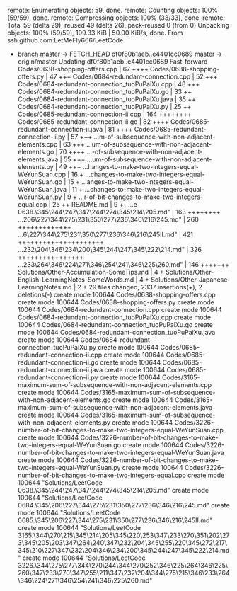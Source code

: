 <!--
 * @Author: LetMeFly
 * @Date: 2024-11-04 19:41:53
 * @LastEditors: LetMeFly.xyz
 * @LastEditTime: 2024-11-04 19:41:54
-->
remote: Enumerating objects: 59, done.
remote: Counting objects: 100% (59/59), done.
remote: Compressing objects: 100% (33/33), done.
remote: Total 59 (delta 29), reused 49 (delta 26), pack-reused 0 (from 0)
Unpacking objects: 100% (59/59), 199.33 KiB | 50.00 KiB/s, done.
From ssh.github.com:LetMeFly666/LeetCode
 * branch                    master     -> FETCH_HEAD
   df0f80b1aeb..e4401cc0689  master     -> origin/master
Updating df0f80b1aeb..e4401cc0689
Fast-forward
 Codes/0638-shopping-offers.cpp                     |  67 ++++
 Codes/0638-shopping-offers.py                      |  47 +++
 Codes/0684-redundant-connection.cpp                |  52 +++
 Codes/0684-redundant-connection_tuoPuPaiXu.cpp     |  48 +++
 Codes/0684-redundant-connection_tuoPuPaiXu.go      |  33 ++
 Codes/0684-redundant-connection_tuoPuPaiXu.java    |  35 ++
 Codes/0684-redundant-connection_tuoPuPaiXu.py      |  25 ++
 Codes/0685-redundant-connection-ii.cpp             | 164 ++++++++
 Codes/0685-redundant-connection-ii.go              |  82 ++++
 Codes/0685-redundant-connection-ii.java            |  81 ++++
 Codes/0685-redundant-connection-ii.py              |  57 +++
 ...m-of-subsequence-with-non-adjacent-elements.cpp |  63 +++
 ...um-of-subsequence-with-non-adjacent-elements.go |  70 ++++
 ...-of-subsequence-with-non-adjacent-elements.java |  55 +++
 ...um-of-subsequence-with-non-adjacent-elements.py |  49 +++
 ...hanges-to-make-two-integers-equal-WeYunSuan.cpp |  16 +
 ...changes-to-make-two-integers-equal-WeYunSuan.go |  15 +
 ...anges-to-make-two-integers-equal-WeYunSuan.java |  11 +
 ...changes-to-make-two-integers-equal-WeYunSuan.py |   9 +
 ...r-of-bit-changes-to-make-two-integers-equal.cpp |  25 ++
 README.md                                          |   9 +-
 ...e 0638.\345\244\247\347\244\274\345\214\205.md" | 163 ++++++++
 ...206\227\344\275\231\350\277\236\346\216\245.md" | 260 +++++++++++++        
 ...6\227\344\275\231\350\277\236\346\216\245II.md" | 421 +++++++++++++++++++++
 ...232\204\346\234\200\345\244\247\345\222\214.md" | 326 ++++++++++++++++     
 ...233\264\346\224\271\346\254\241\346\225\260.md" | 146 +++++++
 Solutions/Other-Accumulation-SomeTips.md           |   4 +
 Solutions/Other-English-LearningNotes-SomeWords.md |   4 +
 Solutions/Other-Japanese-LearningNotes.md          |   2 +
 29 files changed, 2337 insertions(+), 2 deletions(-)
 create mode 100644 Codes/0638-shopping-offers.cpp
 create mode 100644 Codes/0638-shopping-offers.py
 create mode 100644 Codes/0684-redundant-connection.cpp
 create mode 100644 Codes/0684-redundant-connection_tuoPuPaiXu.cpp
 create mode 100644 Codes/0684-redundant-connection_tuoPuPaiXu.go
 create mode 100644 Codes/0684-redundant-connection_tuoPuPaiXu.java
 create mode 100644 Codes/0684-redundant-connection_tuoPuPaiXu.py
 create mode 100644 Codes/0685-redundant-connection-ii.cpp
 create mode 100644 Codes/0685-redundant-connection-ii.go
 create mode 100644 Codes/0685-redundant-connection-ii.java
 create mode 100644 Codes/0685-redundant-connection-ii.py
 create mode 100644 Codes/3165-maximum-sum-of-subsequence-with-non-adjacent-elements.cpp
 create mode 100644 Codes/3165-maximum-sum-of-subsequence-with-non-adjacent-elements.go
 create mode 100644 Codes/3165-maximum-sum-of-subsequence-with-non-adjacent-elements.java
 create mode 100644 Codes/3165-maximum-sum-of-subsequence-with-non-adjacent-elements.py
 create mode 100644 Codes/3226-number-of-bit-changes-to-make-two-integers-equal-WeYunSuan.cpp
 create mode 100644 Codes/3226-number-of-bit-changes-to-make-two-integers-equal-WeYunSuan.go
 create mode 100644 Codes/3226-number-of-bit-changes-to-make-two-integers-equal-WeYunSuan.java
 create mode 100644 Codes/3226-number-of-bit-changes-to-make-two-integers-equal-WeYunSuan.py
 create mode 100644 Codes/3226-number-of-bit-changes-to-make-two-integers-equal.cpp
 create mode 100644 "Solutions/LeetCode 0638.\345\244\247\347\244\274\345\214\205.md"
 create mode 100644 "Solutions/LeetCode 0684.\345\206\227\344\275\231\350\277\236\346\216\245.md"
 create mode 100644 "Solutions/LeetCode 0685.\345\206\227\344\275\231\350\277\236\346\216\245II.md"
 create mode 100644 "Solutions/LeetCode 3165.\344\270\215\345\214\205\345\220\253\347\233\270\351\202\273\345\205\203\347\264\240\347\232\204\345\255\220\345\272\217\345\210\227\347\232\204\346\234\200\345\244\247\345\222\214.md"
 create mode 100644 "Solutions/LeetCode 3226.\344\275\277\344\270\244\344\270\252\346\225\264\346\225\260\347\233\270\347\255\211\347\232\204\344\275\215\346\233\264\346\224\271\346\254\241\346\225\260.md"